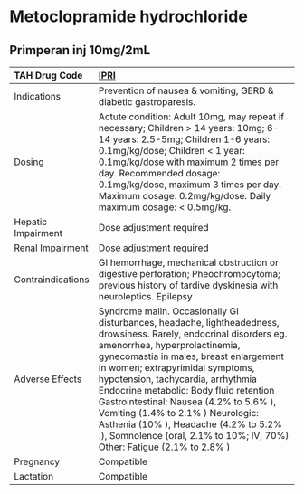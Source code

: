 # Metoclopramide hydrochloride

## Primperan inj 10mg/2mL

| TAH Drug Code      | [**IPRI**](https://www.tahsda.org.tw/drugs/hissearch.php?drug_code=IPRI)                                                                                                                                                                                                                                                                                                                                                                                                                                            |
|:-------------------|:--------------------------------------------------------------------------------------------------------------------------------------------------------------------------------------------------------------------------------------------------------------------------------------------------------------------------------------------------------------------------------------------------------------------------------------------------------------------------------------------------------------------|
| Indications        | Prevention of nausea & vomiting, GERD & diabetic gastroparesis.                                                                                                                                                                                                                                                                                                                                                                                                                                                     |
| Dosing             | Actute condition: Adult 10mg, may repeat if necessary; Children > 14 years: 10mg; 6-14 years: 2.5-5mg; Children 1-6 years: 0.1mg/kg/dose; Children < 1 year: 0.1mg/kg/dose with maximum 2 times per day. Recommended dosage: 0.1mg/kg/dose, maximum 3 times per day. Maximum dosage: 0.2mg/kg/dose. Daily maximum dosage: < 0.5mg/kg.                                                                                                                                                                               |
| Hepatic Impairment | Dose adjustment required                                                                                                                                                                                                                                                                                                                                                                                                                                                                                            |
| Renal Impairment   | Dose adjustment required                                                                                                                                                                                                                                                                                                                                                                                                                                                                                            |
| Contraindications  | GI hemorrhage, mechanical obstruction or digestive perforation; Pheochromocytoma; previous history of tardive dyskinesia with neuroleptics. Epilepsy                                                                                                                                                                                                                                                                                                                                                                |
| Adverse Effects    | Syndrome malin. Occasionally GI disturbances, headache, lightheadedness, drowsiness. Rarely, endocrinal disorders eg. amenorrhea, hyperprolactinemia, gynecomastia in males, breast enlargement in women; extrapyrimidal symptoms, hypotension, tachycardia, arrhythmia Endocrine metabolic: Body fluid retention Gastrointestinal: Nausea (4.2% to 5.6% ), Vomiting (1.4% to 2.1% ) Neurologic: Asthenia (10% ), Headache (4.2% to 5.2% .), Somnolence (oral, 2.1% to 10%; IV, 70%) Other: Fatigue (2.1% to 2.8% ) |
| Pregnancy          | Compatible                                                                                                                                                                                                                                                                                                                                                                                                                                                                                                          |
| Lactation          | Compatible                                                                                                                                                                                                                                                                                                                                                                                                                                                                                                          |

